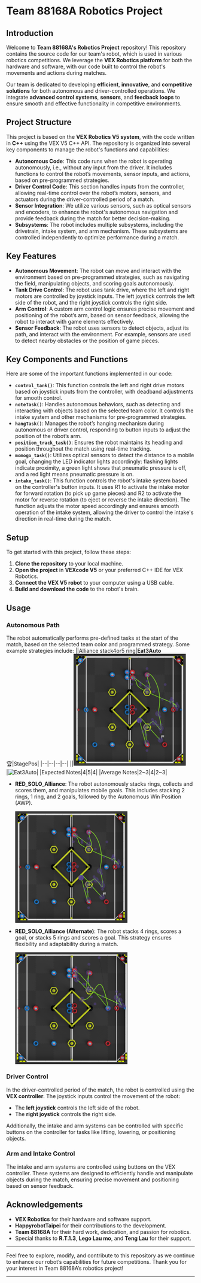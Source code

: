 # Team 88168A Robotics Project

## Introduction

Welcome to **Team 88168A's Robotics Project** repository! This repository contains the source code for our team's robot, which is used in various robotics competitions. We leverage the **VEX Robotics platform** for both the hardware and software, with our code built to control the robot's movements and actions during matches.

Our team is dedicated to developing **efficient**, **innovative**, and **competitive solutions** for both autonomous and driver-controlled operations. We integrate **advanced control systems**, **sensors**, and **feedback loops** to ensure smooth and effective functionality in competitive environments.

## Project Structure

This project is based on the **VEX Robotics V5 system**, with the code written in **C++** using the VEX V5 C++ API. The repository is organized into several key components to manage the robot's functions and capabilities:

- **Autonomous Code**: This code runs when the robot is operating autonomously, i.e., without any input from the driver. It includes functions to control the robot’s movements, sensor inputs, and actions, based on pre-programmed strategies.
- **Driver Control Code**: This section handles inputs from the controller, allowing real-time control over the robot’s motors, sensors, and actuators during the driver-controlled period of a match.
- **Sensor Integration**: We utilize various sensors, such as optical sensors and encoders, to enhance the robot's autonomous navigation and provide feedback during the match for better decision-making.
- **Subsystems**: The robot includes multiple subsystems, including the drivetrain, intake system, and arm mechanism. These subsystems are controlled independently to optimize performance during a match.

## Key Features

- **Autonomous Movement**: The robot can move and interact with the environment based on pre-programmed strategies, such as navigating the field, manipulating objects, and scoring goals autonomously.
- **Tank Drive Control**: The robot uses tank drive, where the left and right motors are controlled by joystick inputs. The left joystick controls the left side of the robot, and the right joystick controls the right side.
- **Arm Control**: A custom arm control logic ensures precise movement and positioning of the robot’s arm, based on sensor feedback, allowing the robot to interact with game elements effectively.
- **Sensor Feedback**: The robot uses sensors to detect objects, adjust its path, and interact with the environment. For example, sensors are used to detect nearby obstacles or the position of game pieces.

## Key Components and Functions

Here are some of the important functions implemented in our code:

- **`control_tank()`**: This function controls the left and right drive motors based on joystick inputs from the controller, with deadband adjustments for smooth control.
- **`noteTask()`**: Handles autonomous behaviors, such as detecting and interacting with objects based on the selected team color. It controls the intake system and other mechanisms for pre-programmed strategies.
- **`hangTask()`**: Manages the robot’s hanging mechanism during autonomous or driver control, responding to button inputs to adjust the position of the robot’s arm.
- **`position_track_task()`**: Ensures the robot maintains its heading and position throughout the match using real-time tracking.
- **`momogo_task()`**: Utilizes optical sensors to detect the distance to a mobile goal, changing the LED indicator lights accordingly: flashing lights indicate proximity, a green light shows that pneumatic pressure is off, and a red light means pneumatic pressure is on.
- **`intake_task()`**: This function controls the robot's intake system based on the controller's button inputs. It uses R1 to activate the intake motor for forward rotation (to pick up game pieces) and R2 to activate the motor for reverse rotation (to eject or reverse the intake direction). The function adjusts the motor speed accordingly and ensures smooth operation of the intake system, allowing the driver to control the intake's direction in real-time during the match.

## Setup

To get started with this project, follow these steps:

1. **Clone the repository** to your local machine.
2. **Open the project** in **VEXcode V5** or your preferred C++ IDE for VEX Robotics.
3. **Connect the VEX V5 robot** to your computer using a USB cable.
4. **Build and download the code** to the robot's brain.

## Usage

### Autonomous Path

The robot automatically performs pre-defined tasks at the start of the match, based on the selected team color and programmed strategy. Some example strategies include:
||Alliance stack4or5 ring|**Eat3Auto** :trophy:|StagePos|
|--|--|--|--|
||<img src="path/VEX_RED_SOLO.png" alt="RED SOLO" width="300" style="margin-right: 20px;" />|![Eat3Auto](.github/docs/autos/eat3.gif)|
|Expected Notes|4|5|4|
|Average Notes|2~3|4|2~3|
- **RED_SOLO_Alliance**: The robot autonomously stacks rings, collects and scores them, and manipulates mobile goals. This includes stacking 2 rings, 1 ring, and 2 goals, followed by the Autonomous Win Position (AWP).
  <div style="display: flex; justify-content: space-between;">
    <img src="path/VEX_RED_SOLO.png" alt="RED SOLO" width="300" style="margin-right: 20px;" />
  </div>

- **RED_SOLO_Alliance (Alternate)**: The robot stacks 4 rings, scores a goal, or stacks 5 rings and scores a goal. This strategy ensures flexibility and adaptability during a match.
  <div style="display: flex; justify-content: space-between;">
    <img src="path/VEX_RW_right.png" alt="RED R5 or RW" width="300" />
  </div>

### Driver Control

In the driver-controlled period of the match, the robot is controlled using the **VEX controller**. The joystick inputs control the movement of the robot:

- The **left joystick** controls the left side of the robot.
- The **right joystick** controls the right side.
  
Additionally, the intake and arm systems can be controlled with specific buttons on the controller for tasks like lifting, lowering, or positioning objects.

### Arm and Intake Control

The intake and arm systems are controlled using buttons on the VEX controller. These systems are designed to efficiently handle and manipulate objects during the match, ensuring precise movement and positioning based on sensor feedback.

## Acknowledgements

- **VEX Robotics** for their hardware and software support.
- **HappyrobotTaipei** for their contributions to the development.
- **Team 88168A** for their hard work, dedication, and passion for robotics.
- Special thanks to **R.T.1.3**, **Lego Lau mo**, and **Teng Lau** for their support.

---

Feel free to explore, modify, and contribute to this repository as we continue to enhance our robot’s capabilities for future competitions. Thank you for your interest in Team 88168A’s robotics project!

---
